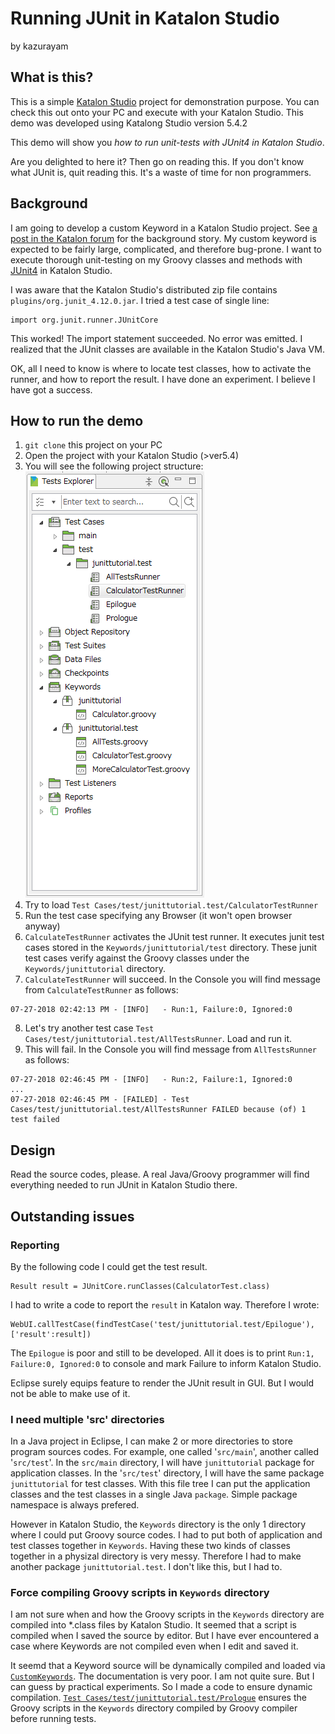 Running JUnit in Katalon Studio
====

by kazurayam

## What is this?

This is a simple [Katalon Studio](https://www.katalon.com/) project for demonstration purpose. You can check this out onto your PC and execute with your Katalon Studio. This demo was developed using Katalong Studio version 5.4.2

This demo will show you *how to run unit-tests with JUnit4 in Katalon Studio*.

Are you delighted to here it? Then go on reading this. If you don't know what JUnit is, quit reading this. It's a waste of time for non programmers.

## Background

I am going to develop a custom Keyword in a Katalon Studio project. See [a post in the Katalon forum](https://forum.katalon.com/discussion/comment/19738) for the background story. My custom keyword is expected to be fairly large, complicated, and therefore bug-prone. I want to execute thorough unit-testing on my Groovy classes and methods with [JUnit4](https://junit.org/junit4/) in Katalon Studio.

I was aware that the Katalon Studio's distributed zip file contains `plugins/org.junit_4.12.0.jar`. I tried a test case of single line:
```
import org.junit.runner.JUnitCore
```
This worked! The import statement succeeded. No error was emitted. I realized that the JUnit classes are available in the Katalon Studio's Java VM.

OK, all I need to know is where to locate test classes, how to activate the runner, and how to report the result. I have done an experiment. I believe I have got a success.

## How to run the demo

1. `git clone` this project on your PC
2. Open the project with your Katalon Studio (>ver5.4)
3. You will see the following project structure: ![TestsExplorer](https://github.com/kazurayam/RunningJUnitInKatalonStudio/blob/master/docs/TestsExplorer.PNG)
4. Try to load `Test Cases/test/junittutorial.test/CalculatorTestRunner`
5. Run the test case specifying any Browser (it won't open browser anyway)
6. `CalculateTestRunner` activates the JUnit test runner. It executes junit test cases stored in the `Keywords/junittutorial/test` directory. These junit test cases verify against the Groovy classes under the `Keywords/junittutorial` directory.
7. `CalculateTestRunner` will succeed. In the Console you will find message from `CalculateTestRunner` as follows:
```
07-27-2018 02:42:13 PM - [INFO]   - Run:1, Failure:0, Ignored:0
```
8. Let's try another test case `Test Cases/test/junittutorial.test/AllTestsRunner`. Load and run it.
9. This will fail. In the Console you will find message from `AllTestsRunner` as follows:
```
07-27-2018 02:46:45 PM - [INFO]   - Run:2, Failure:1, Ignored:0
...
07-27-2018 02:46:45 PM - [FAILED] - Test Cases/test/junittutorial.test/AllTestsRunner FAILED because (of) 1 test failed
```

## Design

Read the source codes, please. A real Java/Groovy programmer will find everything needed to run JUnit in Katalon Studio there.

## Outstanding issues

### Reporting
By the following code I could get the test result.
```
Result result = JUnitCore.runClasses(CalculatorTest.class)
```
I had to write a code to report the `result` in Katalon way. Therefore I wrote:
```
WebUI.callTestCase(findTestCase('test/junittutorial.test/Epilogue'), ['result':result])
```
The `Epilogue` is poor and still to be developed. All it does is to print `Run:1, Failure:0, Ignored:0` to console and mark Failure to inform Katalon Studio.

Eclipse surely equips feature to render the JUnit result in GUI. But I would not be able to make use of it.

### I need multiple 'src' directories

In a Java project in Eclipse, I can make 2 or more directories to store program sources codes. For example, one called '`src/main`', another called '`src/test`'. In the `src/main` directory, I will have `junittutorial` package for application classes. In the '`src/test`' directory, I will have the same package `junittutorial` for test classes. With this file tree I can put the application classes and the test classes in a single Java `package`. Simple package namespace is always prefered.

However in Katalon Studio, the `Keywords` directory is the only 1 directory where I could put Groovy source codes. I had to put both of application and test classes together in `Keywords`. Having these two kinds of classes together in a physizal directory is very messy. Therefore I had to make another package `junittutorial.test`. I don't like this, but I had to.

### Force compiling Groovy scripts in `Keywords` directory

I am not sure when and how the Groovy scripts in the `Keywords` directory are compiled into \*.class files by Katalon Studio. It seemed that a script is compiled when I saved the source by editor. But I have ever encountered a case where Keywords are not compiled even when I edit and saved it.

It seemd that a Keyword source will be dynamically compiled and loaded via [`CustomKeywords`](https://docs.katalon.com/display/KD/Custom+Keywords). The documentation is very poor. I am not quite sure. But I can guess by practical experiments. So I made a code to ensure dynamic compilation. 
[`Test Cases/test/junittutorial.test/Prologue`](https://github.com/kazurayam/RunningJUnitInKatalonStudio/blob/master/Scripts/test/junittutorial.test/Prologue/Script1532666027229.groovy) ensures the Groovy scripts in the `Keywords` directory compiled by Groovy compiler before running tests.
